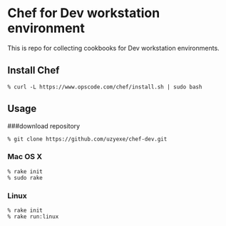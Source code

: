 Chef for Dev workstation environment
====

This is repo for collecting cookbooks for Dev workstation environments.

## Install Chef

```
% curl -L https://www.opscode.com/chef/install.sh | sudo bash
```

## Usage

###download repository
```
% git clone https://github.com/uzyexe/chef-dev.git

```

### Mac OS X

```
% rake init
% sudo rake
```

### Linux

```
% rake init
% rake run:linux
```

